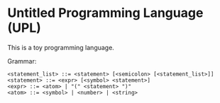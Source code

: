# Untitled Programming Language (UPL)

This is a toy programming language.

Grammar:

```
<statement_list> ::= <statement> [<semicolon> [<statement_list>]]
<statement> ::= <expr> [<symbol> <statement>]
<expr> ::= <atom> | "(" <statement> ")"
<atom> ::= <symbol> | <number> | <string>
```

